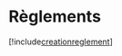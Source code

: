 # Règlements

[!include[creationreglement](reglements.creationreglement.autogen.md)]
























































































































